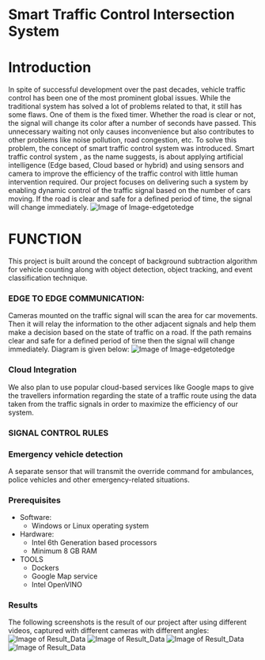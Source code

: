 # Smart Traffic Control Intersection System

# Introduction
   In spite of successful development over the past decades, vehicle traffic control has been one of the most prominent global issues. While the traditional system has solved a lot of problems related to that, it still has some flaws.
	One of them is the fixed timer. Whether the road is clear or not, the signal will change its color after a number of seconds have passed. This unnecessary waiting not only causes inconvenience but also contributes to other problems like noise pollution, road congestion, etc. To solve this problem, the concept of smart traffic control system was introduced.
	Smart traffic control system , as the name suggests, is about applying artificial intelligence (Edge based, Cloud based or hybrid) and using sensors and camera to improve the efficiency of the traffic control with little human intervention required.
	Our project focuses on delivering such a system by enabling dynamic control of the traffic signal based on the number of cars moving. If the road is clear and safe for a defined period of time, the signal will change immediately.
![Image of Image-edgetotedge](https://github.com/Intel-Edge-AI-Scholars/SmartTrafficControl/blob/master/Flowimage.png)  
# **FUNCTION**
   This project is built around the concept of background subtraction algorithm for vehicle counting along with object detection, object tracking, and event classification technique. 


### EDGE TO EDGE COMMUNICATION:
   Cameras mounted on the traffic signal will scan the area for car movements. Then it will relay the information to the other adjacent signals and help them make a decision based on the state of traffic on a road. If the path remains clear and safe for a defined period of time  then the signal will change immediately.  Diagram is given below:
![Image of Image-edgetotedge](https://github.com/Intel-Edge-AI-Scholars/SmartTrafficControl/blob/master/Image-edgetoedge.jpeg)

### Cloud Integration
   We also plan to use popular cloud-based services like Google maps to give the travellers information regarding the state of a traffic route using the data taken from the traffic signals in order to maximize the efficiency of our system. 

### SIGNAL CONTROL RULES

	
### Emergency vehicle detection
   A separate sensor that will transmit the override command for ambulances, police vehicles and other emergency-related situations.

### Prerequisites

 - Software:
   - Windows or Linux operating system
- Hardware:
   - Intel 6th Generation based processors
   - Minimum 8 GB RAM
- TOOLS
   - Dockers
   - Google Map service
   - Intel OpenVINO


### Results
   The following screenshots is the result of our project after using different videos, captured with different cameras with different angles:
![Image of Result_Data](https://github.com/Intel-Edge-AI-Scholars/SmartTrafficControl/tree/master/Result_Data/data1.jpeg)
![Image of Result_Data](https://github.com/Intel-Edge-AI-Scholars/SmartTrafficControl/tree/master/Result_Data/data2.jpeg)
![Image of Result_Data](https://github.com/Intel-Edge-AI-Scholars/SmartTrafficControl/tree/master/Result_Data/data3.jpeg)
![Image of Result_Data](https://github.com/Intel-Edge-AI-Scholars/SmartTrafficControl/tree/master/Result_Data/data4.jpeg)
